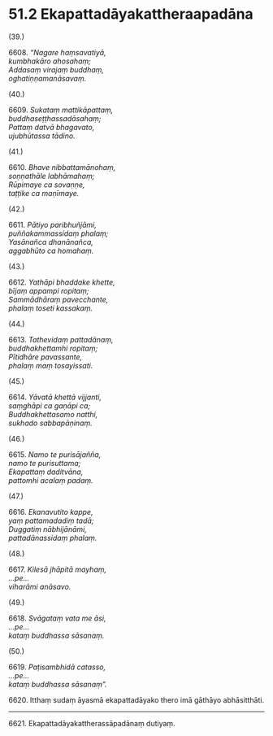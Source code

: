 

# 51.2 Ekapattadāyakattheraapadāna



(39.)

6608\. _“Nagare haṃsavatiyā,_  
_kumbhakāro ahosahaṃ;_  
_Addasaṃ virajaṃ buddhaṃ,_  
_oghatiṇṇamanāsavaṃ._  


(40.)

6609\. _Sukataṃ mattikāpattaṃ,_  
_buddhaseṭṭhassadāsahaṃ;_  
_Pattaṃ datvā bhagavato,_  
_ujubhūtassa tādino._  


(41.)

6610\. _Bhave nibbattamānohaṃ,_  
_soṇṇathāle labhāmahaṃ;_  
_Rūpimaye ca sovaṇṇe,_  
_taṭṭike ca maṇīmaye._  


(42.)

6611\. _Pātiyo paribhuñjāmi,_  
_puññakammassidaṃ phalaṃ;_  
_Yasānañca dhanānañca,_  
_aggabhūto ca homahaṃ._  


(43.)

6612\. _Yathāpi bhaddake khette,_  
_bījaṃ appampi ropitaṃ;_  
_Sammādhāraṃ pavecchante,_  
_phalaṃ toseti kassakaṃ._  


(44.)

6613\. _Tathevidaṃ pattadānaṃ,_  
_buddhakhettamhi ropitaṃ;_  
_Pītidhāre pavassante,_  
_phalaṃ maṃ tosayissati._  


(45.)

6614\. _Yāvatā khettā vijjanti,_  
_saṃghāpi ca gaṇāpi ca;_  
_Buddhakhettasamo natthi,_  
_sukhado sabbapāṇinaṃ._  


(46.)

6615\. _Namo te purisājañña,_  
_namo te purisuttama;_  
_Ekapattaṃ daditvāna,_  
_pattomhi acalaṃ padaṃ._  


(47.)

6616\. _Ekanavutito kappe,_  
_yaṃ pattamadadiṃ tadā;_  
_Duggatiṃ nābhijānāmi,_  
_pattadānassidaṃ phalaṃ._  


(48.)

6617\. _Kilesā jhāpitā mayhaṃ,_  
_…pe…_  
_viharāmi anāsavo._  


(49.)

6618\. _Svāgataṃ vata me āsi,_  
_…pe…_  
_kataṃ buddhassa sāsanaṃ._  


(50.)

6619\. _Paṭisambhidā catasso,_  
_…pe…_  
_kataṃ buddhassa sāsanaṃ”._  


6620\. Itthaṃ sudaṃ āyasmā ekapattadāyako thero imā gāthāyo abhāsitthāti.

---

6621\. Ekapattadāyakattherassāpadānaṃ dutiyaṃ.





